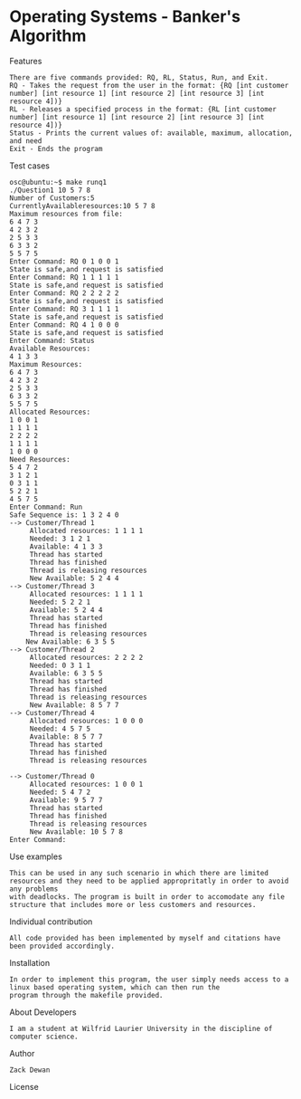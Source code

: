 # Operating Systems - Banker's Algorithm
	
Features

	There are five commands provided: RQ, RL, Status, Run, and Exit.
	RQ - Takes the request from the user in the format: {RQ [int customer number] [int resource 1] [int resource 2] [int resource 3] [int resource 4])}
	RL - Releases a specified process in the format: {RL [int customer number] [int resource 1] [int resource 2] [int resource 3] [int resource 4])}
	Status - Prints the current values of: available, maximum, allocation, and need
	Exit - Ends the program
	
Test cases

	osc@ubuntu:~$ make runq1
	./Question1 10 5 7 8
	Number of Customers:5
	CurrentlyAvailableresources:10 5 7 8
	Maximum resources from file:
	6 4 7 3
	4 2 3 2 
	2 5 3 3 
	6 3 3 2 
	5 5 7 5 
	Enter Command: RQ 0 1 0 0 1
	State is safe,and request is satisfied
	Enter Command: RQ 1 1 1 1 1
	State is safe,and request is satisfied
	Enter Command: RQ 2 2 2 2 2
	State is safe,and request is satisfied
	Enter Command: RQ 3 1 1 1 1
	State is safe,and request is satisfied
	Enter Command: RQ 4 1 0 0 0
	State is safe,and request is satisfied
	Enter Command: Status
	Available Resources:
	4 1 3 3
	Maximum Resources:
	6 4 7 3
	4 2 3 2
	2 5 3 3
	6 3 3 2
	5 5 7 5
	Allocated Resources:
	1 0 0 1
	1 1 1 1
	2 2 2 2
	1 1 1 1
	1 0 0 0
	Need Resources:
	5 4 7 2
	3 1 2 1
	0 3 1 1
	5 2 2 1
	4 5 7 5
	Enter Command: Run
	Safe Sequence is: 1 3 2 4 0
	--> Customer/Thread 1
		 Allocated resources: 1 1 1 1
		 Needed: 3 1 2 1
		 Available: 4 1 3 3
		 Thread has started
		 Thread has finished
		 Thread is releasing resources
		 New Available: 5 2 4 4
	--> Customer/Thread 3
		 Allocated resources: 1 1 1 1
		 Needed: 5 2 2 1
		 Available: 5 2 4 4
		 Thread has started
		 Thread has finished
		 Thread is releasing resources
		New Available: 6 3 5 5
	--> Customer/Thread 2
		 Allocated resources: 2 2 2 2
		 Needed: 0 3 1 1
		 Available: 6 3 5 5
		 Thread has started
		 Thread has finished
		 Thread is releasing resources
		 New Available: 8 5 7 7
	--> Customer/Thread 4
		 Allocated resources: 1 0 0 0
		 Needed: 4 5 7 5
		 Available: 8 5 7 7
		 Thread has started
		 Thread has finished
		 Thread is releasing resources
		
	--> Customer/Thread 0
		 Allocated resources: 1 0 0 1
		 Needed: 5 4 7 2
		 Available: 9 5 7 7
		 Thread has started
		 Thread has finished
		 Thread is releasing resources
		 New Available: 10 5 7 8
	Enter Command:

Use examples

	This can be used in any such scenario in which there are limited resources and they need to be applied appropritatly in order to avoid any problems
	with deadlocks. The program is built in order to accomodate any file structure that includes more or less customers and resources.
	
Individual contribution
	
	All code provided has been implemented by myself and citations have been provided accordingly.

Installation

	In order to implement this program, the user simply needs access to a linux based operating system, which can then run the 
	program through the makefile provided.
	
About Developers

	I am a student at Wilfrid Laurier University in the discipline of computer science.

Author
	
	Zack Dewan

License
